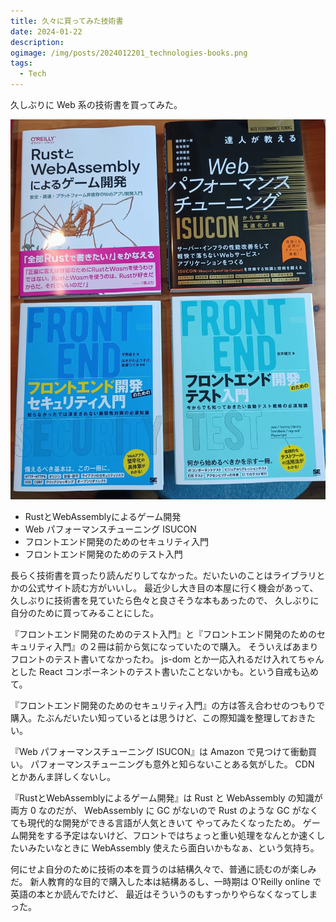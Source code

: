 ```yaml
---
title: 久々に買ってみた技術書
date: 2024-01-22
description:
ogimage: /img/posts/2024012201_technologies-books.png
tags:
  - Tech
---
```


久しぶりに Web 系の技術書を買ってみた。

![tech-books](/img/posts/2024012201/tech-books.jpg)

* RustとWebAssemblyによるゲーム開発
* Web パフォーマンスチューニング ISUCON
* フロントエンド開発のためのセキュリティ入門
* フロントエンド開発のためのテスト入門

長らく技術書を買ったり読んだりしてなかった。だいたいのことはライブラリとかの公式サイト読む方がいいし。
最近少し大き目の本屋に行く機会があって、久しぶりに技術書を見ていたら色々と良さそうな本もあったので、
久しぶりに自分のために買ってみることにした。

『フロントエンド開発のためのテスト入門』と『フロントエンド開発のためのセキュリティ入門』の２冊は前から気になっていたので購入。
そういえばあまりフロントのテスト書いてなかったわ。 js-dom とか一応入れるだけ入れてちゃんとした React コンポーネントのテスト書いたことないかも。という自戒も込めて。

『フロントエンド開発のためのセキュリティ入門』の方は答え合わせのつもりで購入。たぶんだいたい知っているとは思うけど、この際知識を整理しておきたい。

『Web パフォーマンスチューニング ISUCON』は Amazon で見つけて衝動買い。
パフォーマンスチューニングも意外と知らないことある気がした。
CDN とかあんま詳しくないし。

『RustとWebAssemblyによるゲーム開発』は Rust と WebAssembly の知識が両方 0 なのだが、
WebAssembly に GC がないので Rust のような GC がなくても現代的な開発ができる言語が人気ときいて
やってみたくなったため。
ゲーム開発をする予定はないけど、フロントではちょっと重い処理をなんとか速くしたいみたいなときに
WebAssembly 使えたら面白いかもなぁ、という気持ち。

何にせよ自分のために技術の本を買うのは結構久々で、普通に読むのが楽しみだ。
新人教育的な目的で購入した本は結構あるし、一時期は O'Reilly online で英語の本とか読んでたけど、
最近はそういうのもすっかりやらなくなってしまった。
